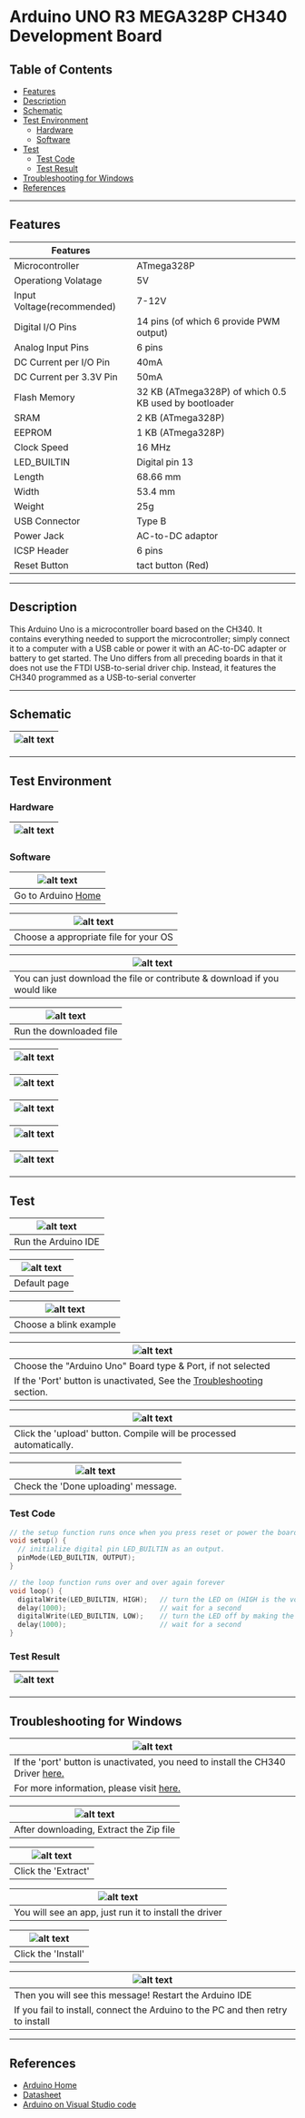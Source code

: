 # Arduino UNO R3 MEGA328P CH340 Development Board

## Table of Contents

-   [Features](#features)
-   [Description](#description)
-   [Schematic](#schematic)
-   [Test Environment](#test-environment)
    -   [Hardware](#hardware)
    -   [Software](#software)
-   [Test](#test)
    -   [Test Code](#test-code)
    -   [Test Result](#test-result)
-   [Troubleshooting for Windows](#troubleshooting-for-windows)
-   [References](#references)

---

## Features

| Features                   |                                                       |
| -------------------------- | ----------------------------------------------------- |
| Microcontroller            | ATmega328P                                            |
| Operationg Volatage        | 5V                                                    |
| Input Voltage(recommended) | 7-12V                                                 |
| Digital I/O Pins           | 14 pins (of which 6 provide PWM output)               |
| Analog Input Pins          | 6 pins                                                |
| DC Current per I/O Pin     | 40mA                                                  |
| DC Current per 3.3V Pin    | 50mA                                                  |
| Flash Memory               | 32 KB (ATmega328P) of which 0.5 KB used by bootloader |
| SRAM                       | 2 KB (ATmega328P)                                     |
| EEPROM                     | 1 KB (ATmega328P)                                     |
| Clock Speed                | 16 MHz                                                |
| LED_BUILTIN                | Digital pin 13                                        |
| Length                     | 68.66 mm                                              |
| Width                      | 53.4 mm                                               |
| Weight                     | 25g                                                   |
| USB Connector              | Type B                                                |
| Power Jack                 | AC-to-DC adaptor                                      |
| ICSP Header                | 6 pins                                                |
| Reset Button               | tact button (Red)                                     |

---

## Description

This Arduino Uno is a microcontroller board based on the CH340.
It contains everything needed to support the microcontroller; simply connect it to a computer with a USB cable or power it with an AC-to-DC adapter or battery to get started.
The Uno differs from all preceding boards in that it does not use the FTDI USB-to-serial driver chip. Instead, it features the CH340 programmed as a USB-to-serial converter

---

## Schematic

| ![alt text](http://bit.ly/aa1001-schema 'Uno Schematic') |
| -------------------------------------------------------- |

---

## Test Environment

### Hardware

| ![alt text](assets/arduino_uno.png 'Uno R3') |
| -------------------------------------------- |

### Software

| ![alt text](assets/software_1.png 'Uno R3')   |
| --------------------------------------------- |
| Go to Arduino [Home](https://www.arduino.cc/) |

| ![alt text](assets/software_2.png 'Uno R3') |
| ------------------------------------------- |
| Choose a appropriate file for your OS       |

| ![alt text](assets/software_3.png 'Uno R3')                               |
| ------------------------------------------------------------------------- |
| You can just download the file or contribute & download if you would like |

| ![alt text](assets/software_4.png 'Uno R3') |
| ------------------------------------------- |
| Run the downloaded file                     |

| ![alt text](assets/software_5.png 'Uno R3') |
| ------------------------------------------- |

| ![alt text](assets/software_6.png 'Uno R3') |
| ------------------------------------------- |

| ![alt text](assets/software_7.png 'Uno R3') |
| ------------------------------------------- |

| ![alt text](assets/software_8.png 'Uno R3') |
| ------------------------------------------- |

| ![alt text](assets/software_9.png 'Uno R3') |
| ------------------------------------------- |

---

## Test

| ![alt text](assets/software_10.png 'Uno R3') |
| -------------------------------------------- |
| Run the Arduino IDE                          |

| ![alt text](assets/software_11.png 'Uno R3') |
| -------------------------------------------- |
| Default page                                 |

| ![alt text](assets/software_12.png 'Uno R3') |
| -------------------------------------------- |
| Choose a blink example                       |

| ![alt text](assets/software_13.png 'Uno R3')                                              |
| ----------------------------------------------------------------------------------------- |
| Choose the "Arduino Uno" Board type & Port, if not selected                               |
| If the 'Port' button is unactivated, See the [Troubleshooting](#troubleshooting) section. |

| ![alt text](assets/software_14.png 'Uno R3')                        |
| ------------------------------------------------------------------- |
| Click the 'upload' button. Compile will be processed automatically. |

| ![alt text](assets/software_15.png 'Uno R3') |
| -------------------------------------------- |
| Check the 'Done uploading' message.          |

### Test Code

```c++
// the setup function runs once when you press reset or power the board
void setup() {
  // initialize digital pin LED_BUILTIN as an output.
  pinMode(LED_BUILTIN, OUTPUT);
}

// the loop function runs over and over again forever
void loop() {
  digitalWrite(LED_BUILTIN, HIGH);   // turn the LED on (HIGH is the voltage level)
  delay(1000);                       // wait for a second
  digitalWrite(LED_BUILTIN, LOW);    // turn the LED off by making the voltage LOW
  delay(1000);                       // wait for a second
}
```

### Test Result

| ![alt text](assets/Arduino_Uno.gif 'Uno R3') |
| -------------------------------------------- |

---

## Troubleshooting for Windows

| ![alt text](assets/trouble_1.png 'Port blocked')                                            |
| ------------------------------------------------------------------------------------------- |
| If the 'port' button is unactivated, you need to install the CH340 Driver [here.](Drivers/) |
| For more information, please visit [here.](https://sparks.gogo.co.nz/ch340.html)            |

| ![alt text](assets/trouble_2.png 'Port blocked') |
| ------------------------------------------------ |
| After downloading, Extract the Zip file          |

| ![alt text](assets/trouble_3.png 'Port blocked') |
| ------------------------------------------------ |
| Click the 'Extract'                              |

| ![alt text](assets/trouble_4.png 'Port blocked')       |
| ------------------------------------------------------ |
| You will see an app, just run it to install the driver |

| ![alt text](assets/trouble_6.png 'Port blocked') |
| ------------------------------------------------ |
| Click the 'Install'                              |

| ![alt text](assets/trouble_7.png 'Port blocked')                                |
| ------------------------------------------------------------------------------- |
| Then you will see this message! Restart the Arduino IDE                         |
| If you fail to install, connect the Arduino to the PC and then retry to install |

---

## References

-   [Arduino Home](https://www.arduino.cc/en/Guide/ArduinoUno)
-   [Datasheet](http://bit.ly/ATmega328-Datasheet)
-   [Arduino on Visual Studio code](https://maker.pro/arduino/tutorial/how-to-use-visual-studio-code-for-arduino)
